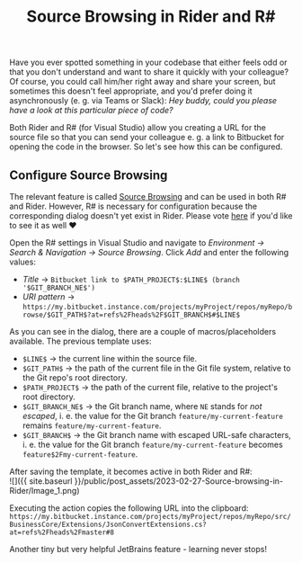 ﻿---
layout: post
title: Source Browsing in Rider and R#
description: Quickly share a code reference from within Rider or R# with a colleague
comment_issue_id: 20
---

Have you ever spotted something in your codebase that either feels odd or that you don't understand and want to share it quickly with your colleague? Of course, you could call him/her right away and share your screen, but sometimes this doesn't feel appropriate, and you'd prefer doing it asynchronously (e. g. via Teams or Slack): _Hey buddy, could you please have a look at this particular piece of code?_

Both Rider and R# (for Visual Studio) allow you creating a URL for the source file so that you can send your colleague e. g. a link to Bitbucket for opening the code in the browser. So let's see how this can be configured.

## Configure Source Browsing
The relevant feature is called [Source Browsing](https://www.jetbrains.com/help/resharper/Options_Source_Browsing.html) and can be used in both R# and Rider. However, R# is necessary for configuration because the corresponding dialog doesn't yet exist in Rider. Please vote [here](https://youtrack.jetbrains.com/issue/RIDER-69445) if you'd like to see it as well ♥

Open the R# settings in Visual Studio and navigate to _Environment → Search & Navigation → Source Browsing_. Click _Add_ and enter the following values:
- _Title_ → `Bitbucket link to $PATH_PROJECT$:$LINE$ (branch '$GIT_BRANCH_NE$')`
- _URI pattern_ → `https://my.bitbucket.instance.com/projects/myProject/repos/myRepo/browse/$GIT_PATH$?at=refs%2Fheads%2F$GIT_BRANCH$#$LINE$`

As you can see in the dialog, there are a couple of macros/placeholders available. The previous template uses:

- `$LINE$` → the current line within the source file.
- `$GIT_PATH$` → the path of the current file in the Git file system, relative to the Git repo's root directory.
- `$PATH_PROJECT$` → the path of the current file, relative to the project's root directory.
- `$GIT_BRANCH_NE$` → the Git branch name, where `NE` stands for _not escaped_, i. e. the value for the Git branch `feature/my-current-feature` remains `feature/my-current-feature`.
- `$GIT_BRANCH$` → the Git branch name with escaped URL-safe characters, i. e. the value for the Git branch `feature/my-current-feature` becomes `feature$2Fmy-current-feature`.

After saving the template, it becomes active in both Rider and R#:  
![]({{ site.baseurl }}/public/post_assets/2023-02-27-Source-browsing-in-Rider/Image_1.png)

Executing the action copies the following URL into the clipboard:  
`https://my.bitbucket.instance.com/projects/myProject/repos/myRepo/src/BusinessCore/Extensions/JsonConvertExtensions.cs?at=refs%2Fheads%2Fmaster#8`

Another tiny but very helpful JetBrains feature - learning never stops!
